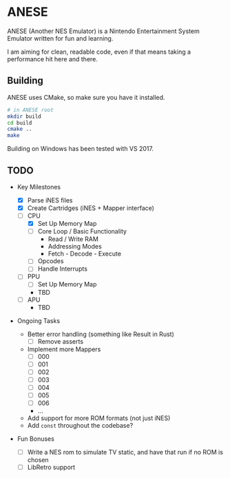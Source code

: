 # ANESE

ANESE (Another NES Emulator) is a Nintendo Entertainment System Emulator written
for fun and learning.

I am aiming for clean, readable code, even if that means taking a performance
hit here and there.

## Building

ANESE uses CMake, so make sure you have it installed.

```bash
# in ANESE root
mkdir build
cd build
cmake ..
make
```

Building on Windows has been tested with VS 2017.

## TODO

- Key Milestones
  - [x] Parse iNES files
  - [x] Create Cartridges (iNES + Mapper interface)
  - [ ] CPU
    - [x] Set Up Memory Map
    - [ ] Core Loop / Basic Functionality
      - Read / Write RAM
      - Addressing Modes
      - Fetch - Decode - Execute
    - [ ] Opcodes
    - [ ] Handle Interrupts
  - [ ] PPU
    - [ ] Set Up Memory Map
    - TBD
  - [ ] APU
    - TBD

- Ongoing Tasks
  - Better error handling (something like Result in Rust)
    - [ ] Remove asserts
  - Implement more Mappers
    - [ ] 000
    - [ ] 001
    - [ ] 002
    - [ ] 003
    - [ ] 004
    - [ ] 005
    - [ ] 006
    - ...
  - Add support for more ROM formats (not just iNES)
  - Add `const` throughout the codebase?

- Fun Bonuses
  - [ ] Write a NES rom to simulate TV static, and have that run if no ROM is
        chosen
  - [ ] LibRetro support
